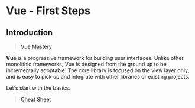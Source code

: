 # Vue - First Steps

## Introduction

> [Vue Mastery](https://www.vuemastery.com/learning-path/beginner) 

**Vue** is a progressive framework for building user interfaces. 
Unlike other monolithic frameworks, Vue is designed from the ground up to be incrementally adoptable. 
The core library is focused on the view layer only, and is easy to pick up and integrate with other libraries or existing projects.

Let's start with the basics.

> [Cheat Sheet](https://www.vuemastery.com/vue-cheat-sheet)